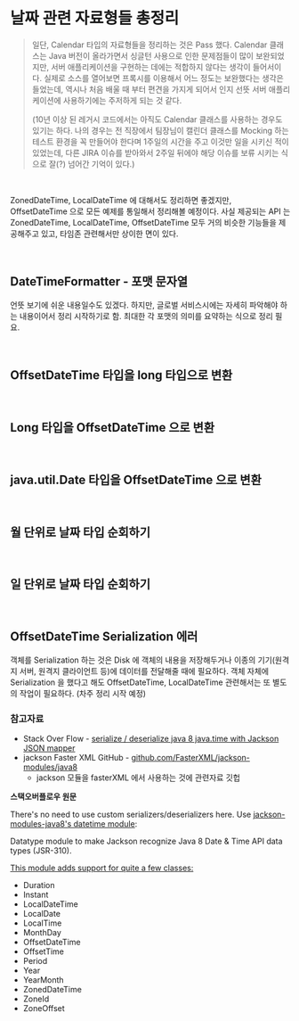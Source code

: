# 날짜 관련 자료형들 총정리

> 일단, Calendar 타입의 자료형들을 정리하는 것은 Pass 했다. Calendar 클래스는 Java 버전이 올라가면서 싱글턴 사용으로 인한 문제점들이 많이 보완되었지만, 서버 애플리케이션을 구현하는 데에는 적합하지 않다는 생각이 들어서이다. 실제로 소스를 열어보면 프록시를 이용해서 어느 정도는 보완했다는 생각은 들었는데, 역시나 처음 배울 때 부터 편견을 가지게 되어서 인지 선뜻 서버 애플리케이션에 사용하기에는 주저하게 되는 것 같다. <br>
>
> (10년 이상 된 레거시 코드에서는 아직도 Calendar 클래스를 사용하는 경우도 있기는 하다. 나의 경우는 전 직장에서 팀장님이 캘린더 클래스를 Mocking 하는 테스트 환경을 꼭 만들어야 한다며 1주일의 시간을 주고 이것만 일을 시키신 적이 있었는데, 다른 JIRA 이슈를 받아와서 2주일 뒤에야 해당 이슈를 보류 시키는 식으로 잘(?) 넘어간 기억이 있다.)

<br>

ZonedDateTime, LocalDateTime 에 대해서도 정리하면 좋겠지만, OffsetDateTime 으로 모든 예제를 통일해서 정리해볼 예정이다. 사실 제공되는 API 는 ZonedDateTime, LocalDateTime, OffsetDateTime 모두 거의 비슷한 기능들을 제공해주고 있고, 타임존 관련해서만 상이한 면이 있다.<br>

<br>

## DateTimeFormatter - 포맷 문자열

언뜻 보기에 쉬운 내용일수도 있겠다. 하지만, 글로벌 서비스시에는 자세히 파악해야 하는 내용이어서 정리 시작하기로 함. 최대한 각 포맷의 의미를 요약하는 식으로 정리 필요.<br>

<br>

## OffsetDateTime 타입을 long 타입으로 변환

<br>

## Long 타입을 OffsetDateTime 으로 변환

<br>

## java.util.Date 타입을 OffsetDateTime 으로 변환

<br>

## 월 단위로 날짜 타입 순회하기

<br>

## 일 단위로 날짜 타입 순회하기

<br>

## OffsetDateTime Serialization 에러

객체를 Serialization 하는 것은 Disk 에 객체의 내용을 저장해두거나 이종의 기기(원격지 서버, 원격지 클라이언트 등)에 데이터를 전달해줄 때에 필요하다. 객체 자체에 Serialization 을 했다고 해도 OffsetDateTime, LocalDateTime 관련해서는 또 별도의 작업이 필요하다. (차주 정리 시작 예정)

### 참고자료

- Stack Over Flow - [serialize / deserialize java 8 java.time with Jackson JSON mapper](https://stackoverflow.com/questions/27952472/serialize-deserialize-java-8-java-time-with-jackson-json-mapper)
- jackson Faster XML GitHub - [github.com/FasterXML/jackson-modules/java8](https://github.com/FasterXML/jackson-modules-java8)
  - jackson 모듈을 fasterXML 에서 사용하는 것에 관련자료 깃헙



**스택오버플로우 원문**

There's no need to use custom serializers/deserializers here. Use [jackson-modules-java8's datetime module](https://github.com/FasterXML/jackson-modules-java8):

Datatype module to make Jackson recognize Java 8 Date & Time API data types (JSR-310).

[This module adds support for quite a few classes:](https://fasterxml.github.io/jackson-modules-java8/javadoc/datetime/2.9/com/fasterxml/jackson/datatype/jsr310/JavaTimeModule.html)

- Duration
- Instant
- LocalDateTime
- LocalDate
- LocalTime
- MonthDay
- OffsetDateTime
- OffsetTime
- Period
- Year
- YearMonth
- ZonedDateTime
- ZoneId
- ZoneOffset



